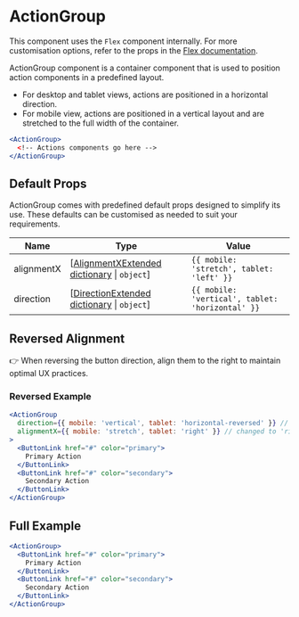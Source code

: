 # ActionGroup

This component uses the `Flex` component internally.
For more customisation options, refer to the props in the [Flex documentation][web-react-flex-documentation].

ActionGroup component is a container component that is used to position action components in a predefined layout.

- For desktop and tablet views, actions are positioned in a horizontal direction.
- For mobile view, actions are positioned in a vertical layout and are stretched to the full width of the container.

```jsx
<ActionGroup>
  <!-- Actions components go here -->
</ActionGroup>
```

## Default Props

ActionGroup comes with predefined default props designed to simplify its use.
These defaults can be customised as needed to suit your requirements.

| Name       | Type                                                                 | Value                                            |
| ---------- | -------------------------------------------------------------------- | ------------------------------------------------ |
| alignmentX | \[[AlignmentXExtended dictionary][alignment-dictionary] \| `object`] | `{{ mobile: 'stretch', tablet: 'left' }}`        |
| direction  | \[[DirectionExtended dictionary][direction-dictionary] \| `object`]  | `{{ mobile: 'vertical', tablet: 'horizontal' }}` |

## Reversed Alignment

👉 When reversing the button direction, align them to the right to maintain optimal UX practices.

### Reversed Example

```jsx
<ActionGroup
  direction={{ mobile: 'vertical', tablet: 'horizontal-reversed' }} // changed to 'horizontal-reversed'
  alignmentX={{ mobile: 'stretch', tablet: 'right' }} // changed to 'right'
>
  <ButtonLink href="#" color="primary">
    Primary Action
  </ButtonLink>
  <ButtonLink href="#" color="secondary">
    Secondary Action
  </ButtonLink>
</ActionGroup>
```

## Full Example

```jsx
<ActionGroup>
  <ButtonLink href="#" color="primary">
    Primary Action
  </ButtonLink>
  <ButtonLink href="#" color="secondary">
    Secondary Action
  </ButtonLink>
</ActionGroup>
```

[alignment-dictionary]: https://github.com/lmc-eu/spirit-design-system/blob/main/docs/DICTIONARIES.md#alignment
[direction-dictionary]: https://github.com/lmc-eu/spirit-design-system/blob/main/docs/DICTIONARIES.md#direction
[web-react-flex-documentation]: https://github.com/lmc-eu/spirit-design-system/blob/main/packages/web-react/src/components/Flex/README.md
